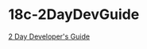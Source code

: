 # 18c-2DayDevGuide

[2 Day Developer's Guide](https://docs.oracle.com/en/database/oracle/oracle-database/18/tdddg/index.html)